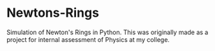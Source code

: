 # Newtons-Rings
Simulation of Newton's Rings in Python. This was originally made as a project for internal assessment of Physics at my college.
